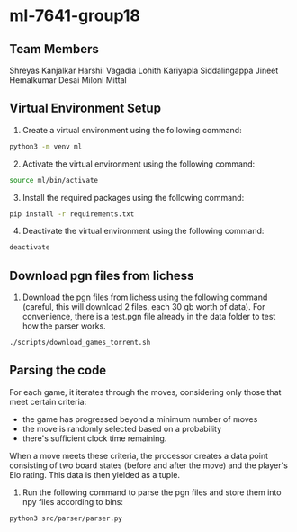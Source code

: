 # ml-7641-group18

## Team Members
Shreyas Kanjalkar
Harshil Vagadia
Lohith Kariyapla Siddalingappa
Jineet Hemalkumar Desai
Miloni Mittal

## Virtual Environment Setup
1. Create a virtual environment using the following command:
```bash
python3 -m venv ml
```

2. Activate the virtual environment using the following command:
```bash
source ml/bin/activate
```

3. Install the required packages using the following command:
```bash
pip install -r requirements.txt
```

4. Deactivate the virtual environment using the following command:
```bash
deactivate
```

## Download pgn files from lichess
1. Download the pgn files from lichess using the following command (careful, this will download 2 files, each 30 gb worth of data).
For convenience, there is a test.pgn file already in the data folder to test how the parser works.
```bash
./scripts/download_games_torrent.sh
```

## Parsing the code

For each game, it iterates through the moves, considering only those that meet certain criteria:
- the game has progressed beyond a minimum number of moves
- the move is randomly selected based on a probability
- there's sufficient clock time remaining.

When a move meets these criteria, the processor creates a data point consisting of two board states (before and after the move) and the player's Elo rating. This data is then yielded as a tuple.

1. Run the following command to parse the pgn files and store them into npy files according to bins:
```bash
python3 src/parser/parser.py
```
